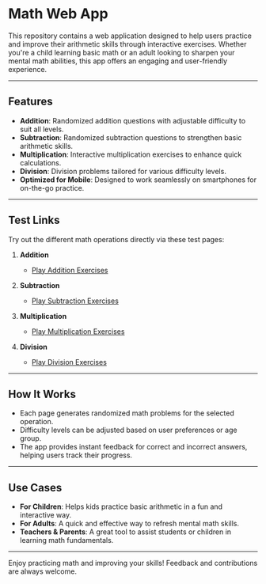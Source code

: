 # Math Web App

This repository contains a web application designed to help users practice and improve their arithmetic skills through interactive exercises. Whether you're a child learning basic math or an adult looking to sharpen your mental math abilities, this app offers an engaging and user-friendly experience.

---

## Features

- **Addition**: Randomized addition questions with adjustable difficulty to suit all levels.
- **Subtraction**: Randomized subtraction questions to strengthen basic arithmetic skills.
- **Multiplication**: Interactive multiplication exercises to enhance quick calculations.
- **Division**: Division problems tailored for various difficulty levels.
- **Optimized for Mobile**: Designed to work seamlessly on smartphones for on-the-go practice.

---

## Test Links

Try out the different math operations directly via these test pages:

1. **Addition**  
   - [Play Addition Exercises](https://daddiotime-mentalmath.netlify.app/addition.html)

2. **Subtraction**  
   - [Play Subtraction Exercises](https://daddiotime-mentalmath.netlify.app/subtraction.html)

3. **Multiplication**  
   - [Play Multiplication Exercises](https://daddiotime-mentalmath.netlify.app/multiplication.html)

4. **Division**  
   - [Play Division Exercises](https://daddiotime-mentalmath.netlify.app/division.html)

---

## How It Works

- Each page generates randomized math problems for the selected operation.
- Difficulty levels can be adjusted based on user preferences or age group.
- The app provides instant feedback for correct and incorrect answers, helping users track their progress.

---

## Use Cases

- **For Children**: Helps kids practice basic arithmetic in a fun and interactive way.
- **For Adults**: A quick and effective way to refresh mental math skills.
- **Teachers & Parents**: A great tool to assist students or children in learning math fundamentals.

---

Enjoy practicing math and improving your skills! Feedback and contributions are always welcome.